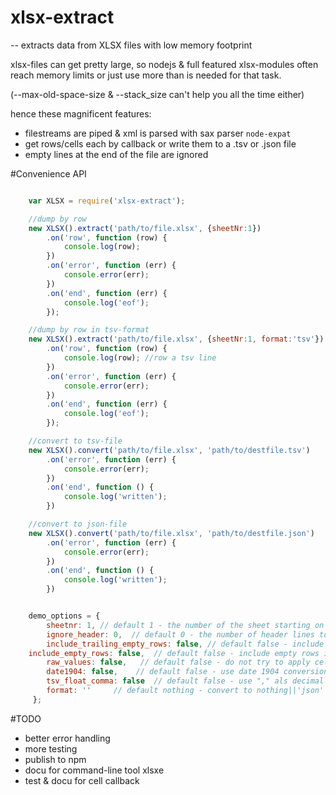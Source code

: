 # xlsx-extract 

-- extracts data from XLSX files with low memory footprint


xlsx-files can get pretty large, so nodejs & full featured xlsx-modules often reach memory limits or just use more than is needed for that task.

(--max-old-space-size & --stack_size can't help you all the time either)

hence these magnificent features:

- filestreams are piped & xml is parsed with sax parser `node-expat`
- get rows/cells each by callback or write them to a .tsv or .json file
- empty lines at the end of the file are ignored

#Convenience API

```javascript

	var XLSX = require('xlsx-extract');

	//dump by row
	new XLSX().extract('path/to/file.xlsx', {sheetNr:1})
		.on('row', function (row) {
			console.log(row);
		})
		.on('error', function (err) {
			console.error(err);
		})
		.on('end', function (err) {
			console.log('eof');
		});

	//dump by row in tsv-format
	new XLSX().extract('path/to/file.xlsx', {sheetNr:1, format:'tsv'})
		.on('row', function (row) {
			console.log(row); //row a tsv line
		})
		.on('error', function (err) {
			console.error(err);
		})
		.on('end', function (err) {
			console.log('eof');
		});

	//convert to tsv-file
	new XLSX().convert('path/to/file.xlsx', 'path/to/destfile.tsv')
		.on('error', function (err) {
			console.error(err);
		})
		.on('end', function () {
			console.log('written');
		})

	//convert to json-file
	new XLSX().convert('path/to/file.xlsx', 'path/to/destfile.json')
		.on('error', function (err) {
			console.error(err);
		})
		.on('end', function () {
			console.log('written');
		})


	demo_options = {
        sheetnr: 1, // default 1 - the number of the sheet starting on 1
        ignore_header: 0,  // default 0 - the number of header lines to ignore
        include_trailing_empty_rows: false, // default false - include empty rows at the end or not
	include_empty_rows: false,  // default false - include empty rows in the middle/at start
        raw_values: false,   // default false - do not try to apply cell nr formats
        date1904: false,    // default false - use date 1904 conversion
        tsv_float_comma: false  // default false - use "," als decimal point for floats
        format: ''     // default nothing - convert to nothing||'json'||'tsv'
     };


```

#TODO

- better error handling
- more testing
- publish to npm
- docu for command-line tool xlsxe
- test & docu for cell callback

